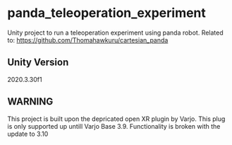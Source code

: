 # panda_teleoperation_experiment
Unity project to run a teleoperation experiment using panda robot. 
Related to: https://github.com/Thomahawkuru/cartesian_panda

## Unity Version
2020.3.30f1

## WARNING
This project is built upon the depricated open XR plugin by Varjo. This plug is only supported up untill Varjo Base 3.9. Functionality is broken with the update to 3.10
